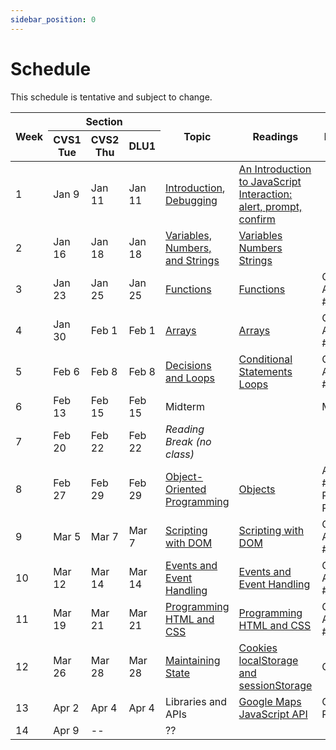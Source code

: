 ```yaml
---
sidebar_position: 0
---
```


# Schedule

This schedule is tentative and subject to change.

<table>
  <thead>
    <tr>
      <th rowspan="2">Week</th>
      <th colspan="3">Section</th>
      <th rowspan="2">Topic</th>
      <th rowspan="2">Readings</th>
      <th rowspan="2">Evaluation</th>
    </tr>
    <tr>
      <th>CVS1<br />Tue</th>
      <th>CVS2<br />Thu</th>
      <th>DLU1</th>
    </tr>
  </thead>
  <tbody>
    <tr>
      <td>1</td>
      <td>Jan 9</td>
      <td>Jan 11</td>
      <td>Jan 11</td>
      <td>
        <a href="pathname:///slides/introduction/">Introduction</a>, 
        <a href="pathname:///slides/debugging/">Debugging</a>
      </td>
      <td>
        <a href="https://javascript.info/intro">An Introduction to JavaScript</a><br />
        <a href="https://javascript.info/alert-prompt-confirm">Interaction: alert, prompt, confirm</a><br />
      </td>
      <td></td>
    </tr>
    <tr>
      <td>2</td>
      <td>Jan 16</td>
      <td>Jan 18</td>
      <td>Jan 18</td>
      <td><a href="pathname:///slides/variables-numbers-strings">Variables, Numbers, and Strings</a></td>
      <td>
        <a href="/docs/variables">Variables</a><br />
        <a href="/docs/numbers">Numbers</a><br />
        <a href="/docs/strings">Strings</a><br />        
      </td>
      <td></td>
    </tr>
    <tr>
      <td>3</td>
      <td>Jan 23</td>
      <td>Jan 25</td>
      <td>Jan 25</td>
      <td><a href="pathname:///slides/functions">Functions</a></td>
      <td>
        <a href="/docs/functions">Functions</a>
      </td>
      <td>
        Quiz #1<br />
        Assignment #1
      </td>
    </tr>
    <tr>
      <td>4</td>
      <td>Jan 30</td>
      <td>Feb 1</td>
      <td>Feb 1</td>
      <td><a href="pathname:///slides/arrays">Arrays</a></td>
      <td>
        <a href="/docs/arrays">Arrays</a>
      </td>
      <td>
        Quiz #2<br />
        Assignment #2
      </td>
    </tr>
    <tr>
      <td>5</td>
      <td>Feb 6</td>
      <td>Feb 8</td>
      <td>Feb 8</td>
      <td><a href="pathname:///slides/decisions-loops">Decisions and Loops</a></td>
      <td>
        <a href="/docs/conditional-statements">Conditional Statements</a><br />
        <a href="/docs/loops">Loops</a>
      </td>
      <td>
        Quiz #3<br />
        Assignment #3
      </td>
    </tr>
    <tr>
      <td>6</td>
      <td>Feb 13</td>
      <td>Feb 15</td>
      <td>Feb 15</td>
      <td>Midterm</td>
      <td></td>
      <td>Midterm</td>
    </tr>
    <tr>
      <td>7</td>
      <td>Feb 20</td>
      <td>Feb 22</td>
      <td>Feb 22</td>
      <td><em>Reading Break (no class)</em></td>
      <td></td>
      <td></td>
    </tr>
    <tr>
      <td>8</td>
      <td>Feb 27</td>
      <td>Feb 29</td>
      <td>Feb 29</td>
      <td><a href="pathname:///slides/objects">Object-Oriented Programming</a></td>
      <td>
        <a href="/docs/objects">Objects</a>
      </td>
      <td>
        Assignment #4<br />
        Project Proposal
      </td>
    </tr>
    <tr>
      <td>9</td>
      <td>Mar 5</td>
      <td>Mar 7</td>
      <td>Mar 7</td>
      <td><a href="pathname:///slides/DOM">Scripting with DOM</a></td>
      <td>
        <a href="/docs/DOM-scripting">Scripting with DOM</a>
      </td>
      <td>
        Quiz #4<br />
        Assignment #5
      </td>
    </tr>
    <tr>
      <td>10</td>
      <td>Mar 12</td>
      <td>Mar 14</td>
      <td>Mar 14</td>
      <td><a href="pathname:///slides/events">Events and Event Handling</a></td>
      <td>
        <a href="/docs/events">Events and Event Handling</a>
      </td>
      <td>
        Quiz #5<br />
        Assignment #6
      </td>
    </tr>
    <tr>
      <td>11</td>
      <td>Mar 19</td>
      <td>Mar 21</td>
      <td>Mar 21</td>
      <td><a href="pathname:///slides/html-css">Programming HTML and CSS</a></td>
      <td>
        <a href="/docs/programming-HTML-CSS">Programming HTML and CSS</a>
      </td>
      <td>
        Quiz #6<br />
        Assignment #7
      </td>
    </tr>
    <tr>
      <td>12</td>
      <td>Mar 26</td>
      <td>Mar 28</td>
      <td>Mar 28</td>
      <td><a href="pathname:///slides/maintaining-state">Maintaining State</a></td>
      <td>
        <a href="https://javascript.info/cookie">Cookies</a><br />
        <a href="https://javascript.info/localstorage">localStorage and sessionStorage</a>
      </td>
      <td>
        Quiz #7
      </td>
    </tr>
    <tr>
      <td>13</td>
      <td>Apr 2</td>
      <td>Apr 4</td>
      <td>Apr 4</td>
      <td>Libraries and APIs</td>
      <td>
        <a href="https://developers.google.com/maps/documentation/javascript/overview">Google Maps JavaScript API</a><br />
      </td>
      <td>
        Quiz #8<br />
        Project
      </td>
    </tr>
    <tr>
      <td>14</td>
      <td>Apr 9</td>
      <td>--</td>
      <td></td>
      <td>??</td>
      <td></td>
      <td></td>
    </tr>
  </tbody>
</table>
